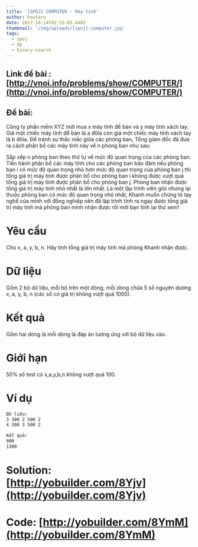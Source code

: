 ```yaml
---
title: '[SPOJ] COMPUTER - Máy tính'
author: houtaru
date: 2017-10-14T02:52:05.440Z
thumbnail: '/img/uploads/[spoj]-computer.jpg'
tags:
  - spoj
  - dp
  - binary-search
---
```

## Link đề bài : [http://vnoi.info/problems/show/COMPUTER/](http://vnoi.info/problems/show/COMPUTER/)

## Đề bài:
Công ty phần mềm XYZ mới mua x máy tính để bàn và y máy tính xách tay. Giá một chiếc máy tính để bàn là a đôla còn giá một chiếc máy tính xách tay là b đôla. Để tránh sự thắc mắc giữa các phòng ban, Tổng giám đốc đã đưa ra cách phân bổ các máy tính này về n phòng ban như sau:

Sắp xếp n phòng ban theo thứ tự về mức độ quan trọng của các phòng ban.
Tiến hành phân bổ các máy tính cho các phòng ban bảo đảm nếu phòng ban i có mức độ quan trọng nhỏ hơn mức độ quan trọng của phòng ban j thì tổng giá trị máy tính được phân bổ cho phòng ban i không được vượt quá tổng giá trị máy tính được phân bổ cho phòng ban j.
Phòng ban nhận được tổng giá trị máy tính nhỏ nhất là lớn nhất.
Là một lập trình viên giỏi nhưng lại thuộc phòng ban có mức độ quan trọng nhỏ nhất, Khanh muốn chứng tỏ tay nghề của mình với đồng nghiệp nên đã lập trình tính ra ngay được tổng giá trị máy tính mà phòng ban mình nhận được rồi mời bạn tính lại thử xem!

# Yêu cầu
Cho x, a, y, b, n. Hãy tính tổng giá trị máy tính mà phòng Khanh nhận được.

# Dữ liệu
Gồm 2 bộ dữ liệu, mỗi bộ trên một dòng, mỗi dòng chứa 5 số nguyên dương x, a, y, b, n (các số có giá trị không vượt quá 1000).

# Kết quả
Gồm hai dòng là mỗi dòng là đáp án tương ứng với bộ dữ liệu vào.

# Giới hạn
50% số test có x,a,y,b,n không vượt quá 100.

# Ví dụ
```bash
Dữ liệu:
3 300 2 500 2
4 300 3 500 2

Kết quả:
900
1300
```

# Solution: [http://yobuilder.com/8Yjv](http://yobuilder.com/8Yjv)
# Code: [http://yobuilder.com/8YmM](http://yobuilder.com/8YmM)
